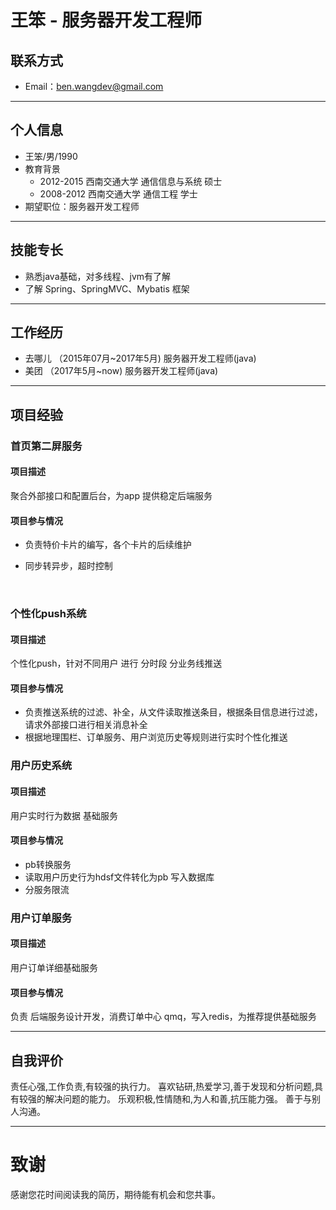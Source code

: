 # 王笨 - 服务器开发工程师

## 联系方式

- Email：ben.wangdev@gmail.com 

---

## 个人信息

 - 王笨/男/1990 
 - 教育背景
   - 2012-2015 西南交通大学 通信信息与系统 硕士
   - 2008-2012 西南交通大学 通信工程 	  学士
- 期望职位：服务器开发工程师

---

## 技能专长
- 熟悉java基础，对多线程、jvm有了解
- 了解 Spring、SpringMVC、Mybatis 框架


---
## 工作经历
- 去哪儿 （2015年07月~2017年5月) 服务器开发工程师(java)
- 美团 （2017年5月~now) 服务器开发工程师(java)

---
##  项目经验

### 首页第二屏服务

#### 项目描述

聚合外部接口和配置后台，为app 提供稳定后端服务

#### 项目参与情况

- 负责特价卡片的编写，各个卡片的后续维护

- 同步转异步，超时控制

  ​

### 个性化push系统
#### 项目描述
个性化push，针对不同用户 进行 分时段 分业务线推送

#### 项目参与情况
- 负责推送系统的过滤、补全，从文件读取推送条目，根据条目信息进行过滤，请求外部接口进行相关消息补全
- 根据地理围栏、订单服务、用户浏览历史等规则进行实时个性化推送


### 用户历史系统
#### 项目描述
用户实时行为数据  基础服务
#### 项目参与情况
- pb转换服务 
- 读取用户历史行为hdsf文件转化为pb 写入数据库
- 分服务限流


### 用户订单服务
#### 项目描述
用户订单详细基础服务
#### 项目参与情况
负责 后端服务设计开发，消费订单中心 qmq，写入redis，为推荐提供基础服务



---

## 自我评价
责任心强,工作负责,有较强的执行力。
喜欢钻研,热爱学习,善于发现和分析问题,具有较强的解决问题的能力。
乐观积极,性情随和,为人和善,抗压能力强。
善于与别人沟通。

---


# 致谢
感谢您花时间阅读我的简历，期待能有机会和您共事。
